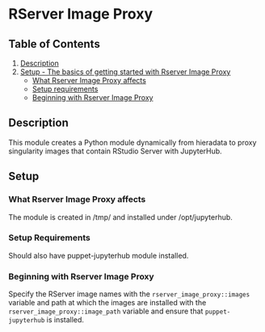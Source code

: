 # RServer Image Proxy

## Table of Contents

1. [Description](#description)
1. [Setup - The basics of getting started with Rserver Image Proxy](#setup)
    * [What Rserver Image Proxy affects](#what-rserver-image-proxy-affects)
    * [Setup requirements](#setup-requirements)
    * [Beginning with Rserver Image Proxy](#beginning-with-rserver-image-proxy)

## Description

This module creates a Python module dynamically from hieradata to proxy singularity
images that contain RStudio Server with JupyterHub.

## Setup

### What Rserver Image Proxy affects

The module is created in /tmp/ and installed under /opt/jupyterhub.

### Setup Requirements

Should also have puppet-jupyterhub module installed.

### Beginning with Rserver Image Proxy

Specify the RServer image names with the `rserver_image_proxy::images` variable
and path at which the images are installed with the `rserver_image_proxy::image_path`
variable and ensure that `puppet-jupyterhub` is installed.
